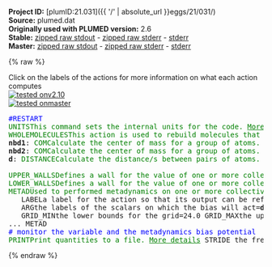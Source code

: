 **Project ID:** [plumID:21.031]({{ '/' | absolute_url }}eggs/21/031/)  
**Source:** plumed.dat  
**Originally used with PLUMED version:** 2.6  
**Stable:** [zipped raw stdout](plumed.dat.plumed.stdout.txt.zip) - [zipped raw stderr](plumed.dat.plumed.stderr.txt.zip) - [stderr](plumed.dat.plumed.stderr)  
**Master:** [zipped raw stdout](plumed.dat.plumed_master.stdout.txt.zip) - [zipped raw stderr](plumed.dat.plumed_master.stderr.txt.zip) - [stderr](plumed.dat.plumed_master.stderr)  

{% raw %}
<div class="plumedpreheader">
<div class="headerInfo" id="value_details_data/plumed.dat"> Click on the labels of the actions for more information on what each action computes </div>
<div class="containerBadge">
<div class="headerBadge"><a href="plumed.dat.plumed.stderr"><img src="https://img.shields.io/badge/v2.10-passing-green.svg" alt="tested onv2.10" /></a></div>
<div class="headerBadge"><a href="plumed.dat.plumed_master.stderr"><img src="https://img.shields.io/badge/master-passing-green.svg" alt="tested onmaster" /></a></div>
</div>
</div>
<pre class="plumedlisting">
<span style="color:blue" class="comment">#RESTART</span>
<span class="plumedtooltip" style="color:green">UNITS<span class="right">This command sets the internal units for the code. <a href="https://www.plumed.org/doc-master/user-doc/html/UNITS" style="color:green">More details</a><i></i></span></span> <span class="plumedtooltip">LENGTH<span class="right">the units of lengths<i></i></span></span>=A <span class="plumedtooltip">TIME<span class="right">the units of time<i></i></span></span>=ps <span class="plumedtooltip">ENERGY<span class="right">the units of energy<i></i></span></span>=kcal/mol
<span style="display:none;" id="data/plumed.dat">The UNITS action with label <b></b> calculates something</span><span class="plumedtooltip" style="color:green">WHOLEMOLECULES<span class="right">This action is used to rebuild molecules that can become split by the periodic boundary conditions. <a href="https://www.plumed.org/doc-master/user-doc/html/WHOLEMOLECULES" style="color:green">More details</a><i></i></span></span> <span class="plumedtooltip">ENTITY0<span class="right">the atoms that make up a molecule that you wish to align<i></i></span></span>=1-25214
<b name="data/plumed.datnbd1" onclick='showPath("data/plumed.dat","data/plumed.datnbd1","data/plumed.datnbd1","brown")'>nbd1</b>: <span class="plumedtooltip" style="color:green">COM<span class="right">Calculate the center of mass for a group of atoms. <a href="https://www.plumed.org/doc-master/user-doc/html/COM" style="color:green">More details</a><i></i></span></span> <span class="plumedtooltip">ATOMS<span class="right">the list of atoms which are involved the virtual atom's definition<i></i></span></span>=10888-11839,12285-14568 
<span style="display:none;" id="data/plumed.datnbd1">The COM action with label <b>nbd1</b> calculates something</span><b name="data/plumed.datnbd2" onclick='showPath("data/plumed.dat","data/plumed.datnbd2","data/plumed.datnbd2","brown")'>nbd2</b>: <span class="plumedtooltip" style="color:green">COM<span class="right">Calculate the center of mass for a group of atoms. <a href="https://www.plumed.org/doc-master/user-doc/html/COM" style="color:green">More details</a><i></i></span></span> <span class="plumedtooltip">ATOMS<span class="right">the list of atoms which are involved the virtual atom's definition<i></i></span></span>=21322-24882 
<span style="display:none;" id="data/plumed.datnbd2">The COM action with label <b>nbd2</b> calculates something</span><b name="data/plumed.datd" onclick='showPath("data/plumed.dat","data/plumed.datd","data/plumed.datd","brown")'>d</b>: <span class="plumedtooltip" style="color:green">DISTANCE<span class="right">Calculate the distance/s between pairs of atoms. <a href="https://www.plumed.org/doc-master/user-doc/html/DISTANCE" style="color:green">More details</a><i></i></span></span> <span class="plumedtooltip">ATOMS<span class="right">the pair of atom that we are calculating the distance between<i></i></span></span>=<b name="data/plumed.datnbd1">nbd1</b>,<b name="data/plumed.datnbd2">nbd2</b> <span class="plumedtooltip">NOPBC<span class="right"> ignore the periodic boundary conditions when calculating distances<i></i></span></span>
<br/><span style="display:none;" id="data/plumed.datd">The DISTANCE action with label <b>d</b> calculates the following quantities:<table  align="center" frame="void" width="95%" cellpadding="5%"><tr><td width="5%"><b> Quantity </b>  </td><td><b> Description </b> </td></tr><tr><td width="5%">d.value</td><td>the DISTANCE between this pair of atoms</td></tr></table></span><span class="plumedtooltip" style="color:green">UPPER_WALLS<span class="right">Defines a wall for the value of one or more collective variables, <a href="https://www.plumed.org/doc-master/user-doc/html/UPPER_WALLS" style="color:green">More details</a><i></i></span></span> <span class="plumedtooltip">ARG<span class="right">the arguments on which the bias is acting<i></i></span></span>=<b name="data/plumed.datd">d</b> <span class="plumedtooltip">AT<span class="right">the positions of the wall<i></i></span></span>=60.0 <span class="plumedtooltip">KAPPA<span class="right">the force constant for the wall<i></i></span></span>=300.0 <span class="plumedtooltip">EXP<span class="right"> the powers for the walls<i></i></span></span>=2.0 <span class="plumedtooltip">EPS<span class="right"> the values for s_i in the expression for a wall<i></i></span></span>=1.0 <span class="plumedtooltip">OFFSET<span class="right"> the offset for the start of the wall<i></i></span></span>=0
<span class="plumedtooltip" style="color:green">LOWER_WALLS<span class="right">Defines a wall for the value of one or more collective variables, <a href="https://www.plumed.org/doc-master/user-doc/html/LOWER_WALLS" style="color:green">More details</a><i></i></span></span> <span class="plumedtooltip">ARG<span class="right">the arguments on which the bias is acting<i></i></span></span>=<b name="data/plumed.datd">d</b> <span class="plumedtooltip">AT<span class="right">the positions of the wall<i></i></span></span>=25.0 <span class="plumedtooltip">KAPPA<span class="right">the force constant for the wall<i></i></span></span>=300.0 <span class="plumedtooltip">EXP<span class="right"> the powers for the walls<i></i></span></span>=2.0 <span class="plumedtooltip">EPS<span class="right"> the values for s_i in the expression for a wall<i></i></span></span>=1.0 <span class="plumedtooltip">OFFSET<span class="right"> the offset for the start of the wall<i></i></span></span>=0
<span class="plumedtooltip" style="color:green">METAD<span class="right">Used to performed metadynamics on one or more collective variables. <a href="https://www.plumed.org/doc-master/user-doc/html/METAD" style="color:green">More details</a><i></i></span></span> ...
   <span class="plumedtooltip">LABEL<span class="right">a label for the action so that its output can be referenced in the input to other actions<i></i></span></span>=<b name="data/plumed.datmetad" onclick='showPath("data/plumed.dat","data/plumed.datmetad","data/plumed.datmetad","brown")'>metad</b>
   <span class="plumedtooltip">ARG<span class="right">the labels of the scalars on which the bias will act<i></i></span></span>=<b name="data/plumed.datd">d</b> <span class="plumedtooltip">PACE<span class="right">the frequency for hill addition<i></i></span></span>=500 <span class="plumedtooltip">HEIGHT<span class="right">the heights of the Gaussian hills<i></i></span></span>=1.0 <span class="plumedtooltip">SIGMA<span class="right">the widths of the Gaussian hills<i></i></span></span>=0.5 <span class="plumedtooltip">FILE<span class="right"> a file in which the list of added hills is stored<i></i></span></span>=HILLS <span class="plumedtooltip">BIASFACTOR<span class="right">use well tempered metadynamics and use this bias factor<i></i></span></span>=20.0 <span class="plumedtooltip">TEMP<span class="right">the system temperature - this is only needed if you are doing well-tempered metadynamics<i></i></span></span>=310.0
   <span class="plumedtooltip">GRID_MIN<span class="right">the lower bounds for the grid<i></i></span></span>=24.0 <span class="plumedtooltip">GRID_MAX<span class="right">the upper bounds for the grid<i></i></span></span>=61.0 <span class="plumedtooltip">GRID_BIN<span class="right">the number of bins for the grid<i></i></span></span>=150
... METAD
<span style="color:blue" class="comment"># monitor the variable and the metadynamics bias potential</span>
<span style="display:none;" id="data/plumed.datmetad">The METAD action with label <b>metad</b> calculates the following quantities:<table  align="center" frame="void" width="95%" cellpadding="5%"><tr><td width="5%"><b> Quantity </b>  </td><td><b> Description </b> </td></tr><tr><td width="5%">metad.bias</td><td>the instantaneous value of the bias potential</td></tr></table></span><span class="plumedtooltip" style="color:green">PRINT<span class="right">Print quantities to a file. <a href="https://www.plumed.org/doc-master/user-doc/html/PRINT" style="color:green">More details</a><i></i></span></span> <span class="plumedtooltip">STRIDE<span class="right"> the frequency with which the quantities of interest should be output<i></i></span></span>=100 <span class="plumedtooltip">ARG<span class="right">the labels of the values that you would like to print to the file<i></i></span></span>=<b name="data/plumed.datd">d</b>,<b name="data/plumed.datmetad">metad.bias</b> <span class="plumedtooltip">FILE<span class="right">the name of the file on which to output these quantities<i></i></span></span>=COLVAR
</pre>
{% endraw %}
